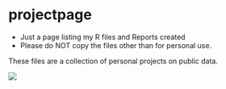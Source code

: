 # projectpage
- Just a page listing my R files and Reports created
- Please do NOT copy the files other than for personal use.

These files are a collection of personal projects on public data.

![](https://sc01.alicdn.com/kf/HTB1nWg5PFXXXXazXpXXq6xXFXXX5/PVC-Vinyl-Indoor-Futsal-Court-Sports-flooring.jpg)
